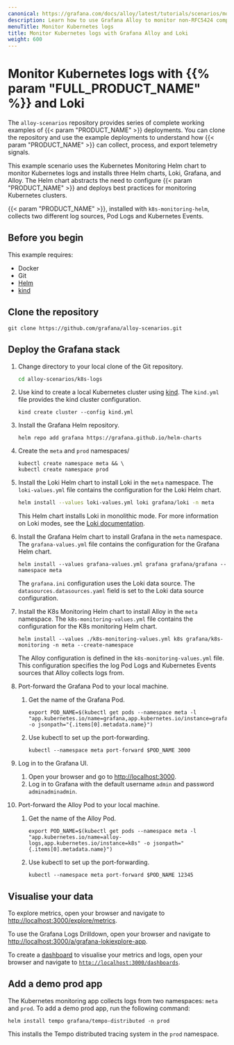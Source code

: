 ```yaml
---
canonical: https://grafana.com/docs/alloy/latest/tutorials/scenarios/monitor-syslog-messages/
description: Learn how to use Grafana Alloy to monitor non-RFC5424 compliant syslog messages
menuTitle: Monitor Kubernetes logs
title: Monitor Kubernetes logs with Grafana Alloy and Loki
weight: 600
---
```


# Monitor Kubernetes logs with {{% param "FULL_PRODUCT_NAME" %}} and Loki

The `alloy-scenarios` repository provides series of complete working examples of {{< param "PRODUCT_NAME" >}} deployments.
You can clone the repository and use the example deployments to understand how {{< param "PRODUCT_NAME" >}} can collect, process, and export telemetry signals.

This example scenario uses the Kubernetes Monitoring Helm chart to monitor Kubernetes logs and installs three Helm charts, Loki, Grafana, and Alloy.
The Helm chart abstracts the need to configure {{< param "PRODUCT_NAME" >}} and deploys best practices for monitoring Kubernetes clusters.

{{< param "PRODUCT_NAME" >}}, installed with `k8s-monitoring-helm`, collects two different log sources, Pod Logs and Kubernetes Events.

## Before you begin

This example requires:

* Docker
* Git
* [Helm](https://helm.sh/docs/intro/install/)
* [kind](https://kind.sigs.k8s.io/docs/user/quick-start/)

## Clone the repository

```shell
git clone https://github.com/grafana/alloy-scenarios.git
```

## Deploy the Grafana stack

1. Change directory to your local clone of the Git repository.

   ```bash
   cd alloy-scenarios/k8s-logs
   ```

1. Use kind to create a local Kubernetes cluster using [kind](https://kind.sigs.k8s.io/docs/user/quick-start/).
   The `kind.yml` file provides the kind cluster configuration.

   ```shell
   kind create cluster --config kind.yml
   ```

1. Install the Grafana Helm repository.

   ```shell
   helm repo add grafana https://grafana.github.io/helm-charts
   ```

1. Create the `meta` and `prod` namespaces/

   ```shell
   kubectl create namespace meta && \
   kubectl create namespace prod
   ```

1. Install the Loki Helm chart to install Loki in the `meta` namespace.
   The `loki-values.yml` file contains the configuration for the Loki Helm chart.

   ```bash
   helm install --values loki-values.yml loki grafana/loki -n meta
   ```

   This Helm chart installs Loki in monolithic mode.
   For more information on Loki modes, see the [Loki documentation](https://grafana.com/docs/loki/latest/get-started/deployment-modes/).

1. Install the Grafana Helm chart to install Grafana in the `meta` namespace.
   The `grafana-values.yml` file contains the configuration for the Grafana Helm chart.

   ```shell
   helm install --values grafana-values.yml grafana grafana/grafana --namespace meta
   ```

   The `grafana.ini` configuration uses the Loki data source.
   The `datasources.datasources.yaml` field is set to the Loki data source configuration.

1. Install the K8s Monitoring Helm chart to install Alloy in the `meta` namespace.
   The `k8s-monitoring-values.yml` file contains the configuration for the K8s monitoring Helm chart.

   ```shell
   helm install --values ./k8s-monitoring-values.yml k8s grafana/k8s-monitoring -n meta --create-namespace
   ```

   The Alloy configuration is defined in the `k8s-monitoring-values.yml` file.
   This configuration specifies the log Pod Logs and Kubernetes Events sources that Alloy collects logs from.

1. Port-forward the Grafana Pod to your local machine.

   1. Get the name of the Grafana Pod.

      ```shell
      export POD_NAME=$(kubectl get pods --namespace meta -l "app.kubernetes.io/name=grafana,app.kubernetes.io/instance=grafana" -o jsonpath="{.items[0].metadata.name}")
      ```

   1. Use kubectl to set up the port-forwarding.

      ```shell
      kubectl --namespace meta port-forward $POD_NAME 3000
      ```

1. Log in to the Grafana UI.

   1. Open your browser and go to [http://localhost:3000](http://localhost:3000).
   1. Log in to Grafana with the default username `admin` and password `adminadminadmin`.

1. Port-forward the Alloy Pod to your local machine.

   1. Get the name of the Alloy Pod.

      ```shell
      export POD_NAME=$(kubectl get pods --namespace meta -l "app.kubernetes.io/name=alloy-logs,app.kubernetes.io/instance=k8s" -o jsonpath="{.items[0].metadata.name}")
      ```

   1. Use kubectl to set up the port-forwarding.

      ```shell
      kubectl --namespace meta port-forward $POD_NAME 12345
      ```

## Visualise your data

To explore metrics, open your browser and navigate to [http://localhost:3000/explore/metrics](http://localhost:3000/explore/metrics).

To use the Grafana Logs Drilldown, open your browser and navigate to [http://localhost:3000/a/grafana-lokiexplore-app](http://localhost:3000/a/grafana-lokiexplore-app).

To create a [dashboard](https://grafana.com/docs/grafana/latest/getting-started/build-first-dashboard/#create-a-dashboard) to visualise your metrics and logs, open your browser and navigate to [`http://localhost:3000/dashboards`](http://localhost:3000/dashboards).

## Add a demo prod app

The Kubernetes monitoring app collects logs from two namespaces: `meta` and `prod`.
To add a demo prod app, run the following command:

```shell
helm install tempo grafana/tempo-distributed -n prod
```

This installs the Tempo distributed tracing system in the `prod` namespace.
